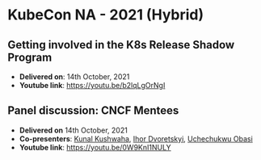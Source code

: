 # KubeCon NA - 2021 (Hybrid)

## Getting involved in the K8s Release Shadow Program
- **Delivered on**: 14th October, 2021
- **Youtube link**: https://youtu.be/b2lqLgOrNgI

## Panel discussion: CNCF Mentees
- **Delivered on** 14th October, 2021
- **Co-presenters**: [Kunal Kushwaha](https://twitter.com/kunalstwt), [Ihor Dvoretskyi](https://twitter.com/idvoretskyi), [Uchechukwu Obasi](https://twitter.com/Thisisobate)
- **Youtube link**: https://youtu.be/0W9KnI1NULY
